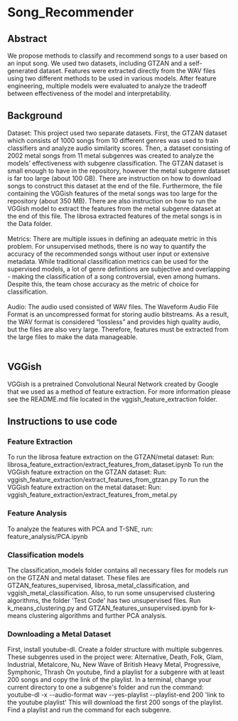 # Song_Recommender
## Abstract
We propose methods to classify and recommend songs to a user based on an input song. We used two datasets, including GTZAN and a self-generated dataset. Features were extracted directly from the WAV files using two different methods to be used in various models. After feature engineering, multiple models were evaluated to analyze the tradeoff between effectiveness of the model and interpretability. 
## Background
Dataset: This project used two separate datasets. First, the GTZAN dataset which consists of 1000 songs from 10 different genres was used to train classifiers and analyze audio similarity scores. Then, a dataset consisting of 2002 metal songs from 11 metal subgenres was created to analyze the models’ effectiveness with subgenre classification. 
The GTZAN dataset is small enough to have in the repository, however the metal subgenre dataset is far too large (about 100 GB). There are instruction on how to download songs to construct this dataset at the end of the file. Furthermore, the file containing the VGGish features of the metal songs was too large for the repository (about 350 MB). There are also instruction on how to run the VGGish model to extract the features from the metal subgenre dataset at the end of this file. The librosa extracted features of the metal songs is in the Data folder.
<br><br>
Metrics: There are multiple issues in defining an adequate metric in this problem. For unsupervised methods, there is no way to quantify the accuracy of the recommended songs without user input or extensive metadata. While traditional classification metrics can be used for the supervised models, a lot of genre definitions are subjective and overlapping - making the classification of a song controversial, even among humans. Despite this, the team chose accuracy as the metric of choice for classification.
<br><br>
Audio: The audio used consisted of WAV files. The Waveform Audio File Format is an uncompressed format for storing audio bitstreams. As a result, the WAV format is considered “lossless” and provides high quality audio, but the files are also very large. Therefore, features must be extracted from the large files to make the data manageable.
<br><br>
## VGGish
VGGish is a pretrained Convolutional Neural Network created by Google that we used as a method of feature extraction. For more information please see the README.md file located in the vggish_feature_extraction folder.

## Instructions to use code
### Feature Extraction
To run the librosa feature extraction on the GTZAN/metal dataset:
Run: librosa_feature_extraction/extract_features_from_dataset.ipynb
To run the VGGish feature extraction on the GTZAN dataset: 
Run: vggish_feature_extraction/extract_features_from_gtzan.py
To run the VGGish feature extraction on the metal dataset: 
Run: vggish_feature_extraction/extract_features_from_metal.py
### Feature Analysis
To analyze the features with PCA and T-SNE, run: feature_analysis/PCA.ipynb
### Classification models
The classification_models folder contains all necessary files for models run on the GTZAN and metal dataset. These files are GTZAN_features_supervised, librosa_metal_classification, and vggish_metal_classification.
Also, to run some unsupervised clustering algorithms, the folder 'Test Code' has two unsupervised files. 
Run k_means_clustering.py and GTZAN_features_unsupervised.ipynb for k-means clustering algorithms and further PCA analysis.
### Downloading a Metal Dataset
First, install youtube-dl. 
Create a folder structure with multiple subgenres. These subgenres used in the project were:
Alternative, Death, Folk, Glam, Industrial, Metalcore, Nu, New Wave of British Heavy Metal, Progressive, Symphonic, Thrash
On youtube, find a playlist for a subgenre with at least 200 songs and copy the link of the playlist.
In a terminal, change your current directory to one a subgenre's folder and run the command:
youtube-dl -x --audio-format wav --yes-playlist --playlist-end 200 'link to the youtube playlist'
This will download the first 200 songs of the playlist. Find a playlist and run the command for each subgenre.

